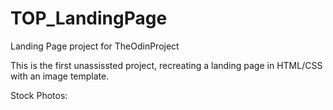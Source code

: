 # TOP_LandingPage
Landing Page project for TheOdinProject

This is the first unassissted project, recreating a landing page in HTML/CSS with an image template.

Stock Photos:

